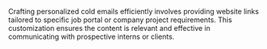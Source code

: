 Crafting personalized cold emails efficiently involves providing website links tailored to specific job portal or company project requirements. This customization ensures the content is relevant and effective in communicating with prospective interns or clients.
